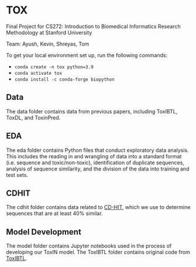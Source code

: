 # TOX

Final Project for CS272: Introduction to Biomedical Informatics Research Methodology at Stanford University

Team: Ayush, Kevin, Shreyas, Tom

To get your local environment set up, run the following commands:
* `conda create -n tox python=3.9`
* `conda activate tox`
* `conda install -c conda-forge biopython`

## Data

The data folder contains data from previous papers, including ToxIBTL, ToxDL, and ToxinPred.

## EDA

The eda folder contains Python files that conduct exploratory data analysis. This includes the reading in and wrangling
of data into a standard format (i.e. sequence and toxic/non-toxic), identification of duplicate sequences, analysis of
sequence similarity, and the division of the data into training and test sets.

## CDHIT

The cdhit folder contains data related to
[CD-HIT](http://weizhong-lab.ucsd.edu/cdhit_suite/cgi-bin/index.cgi?cmd=cd-hit), which we use to determine sequences
that are at least 40% similar.


## Model Development

The model folder contains Jupyter notebooks used in the process of developing our ToxIN model.
The ToxIBTL folder contains original code from [ToxIBTL](https://github.com/WLYLab/ToxIBTL).